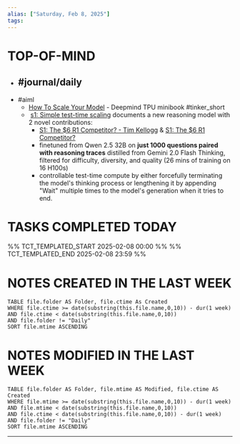 ```yaml
---
alias: ["Saturday, Feb 8, 2025"]
tags: 
---
```

# TOP-OF-MIND
- #journal/daily 
	- 
- #aiml 
	- [How To Scale Your Model](https://jax-ml.github.io/scaling-book/) - Deepmind TPU minibook #tinker_short 
	-  [s1: Simple test-time scaling](https://arxiv.org/abs/2501.19393) documents a new reasoning model with 2 novel contributions:
		- [S1: The $6 R1 Competitor? - Tim Kellogg](https://timkellogg.me/blog/2025/02/03/s1) & [S1: The $6 R1 Competitor?](https://simonwillison.net/2025/Feb/5/s1-the-6-r1-competitor/)
		- finetuned from Qwen 2.5 32B on **just 1000 questions paired with reasoning traces** distilled from Gemini 2.0 Flash Thinking, filtered for difficulty, diversity, and quality (26 mins of training on 16 H100s)
		- controllable test-time compute by either forcefully terminating the model's thinking process or lengthening it by appending "Wait" multiple times to the model's generation when it tries to end.

# TASKS COMPLETED TODAY
%% TCT_TEMPLATED_START 2025-02-08 00:00 %%
%% TCT_TEMPLATED_END 2025-02-08 23:59 %%



# NOTES CREATED IN THE LAST WEEK
``` dataview
TABLE file.folder AS Folder, file.ctime As Created
WHERE file.ctime >= date(substring(this.file.name,0,10)) - dur(1 week) 
AND file.ctime < date(substring(this.file.name,0,10)) 
AND file.folder != "Daily"
SORT file.mtime ASCENDING
```

# NOTES MODIFIED IN THE LAST WEEK
``` dataview
TABLE file.folder AS Folder, file.mtime AS Modified, file.ctime AS Created
WHERE file.mtime >= date(substring(this.file.name,0,10)) - dur(1 week)
AND file.mtime < date(substring(this.file.name,0,10))
AND file.ctime < date(substring(this.file.name,0,10)) - dur(1 week)
AND file.folder != "Daily"
SORT file.mtime ASCENDING
```
---
